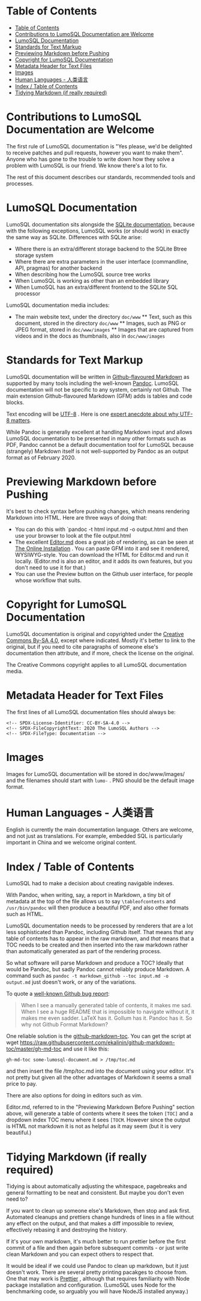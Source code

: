<!-- SPDX-License-Identifier: CC-BY-SA-4.0 -->
<!-- SPDX-FileCopyrightText: 2020 The LumoSQL Authors -->
<!-- SPDX-FileType: Documentation -->


Table of Contents
=================

   * [Table of Contents](#table-of-contents)
   * [Contributions to LumoSQL Documentation are Welcome](#contributions-to-lumosql-documentation-are-welcome)
   * [LumoSQL Documentation](#lumosql-documentation)
   * [Standards for Text Markup](#standards-for-text-markup)
   * [Previewing Markdown before Pushing](#previewing-markdown-before-pushing)
   * [Copyright for LumoSQL Documentation](#copyright-for-lumosql-documentation)
   * [Metadata Header for Text Files](#metadata-header-for-text-files)
   * [Images](#images)
   * [Human Languages - 人类语言](#human-languages---人类语言)
   * [Index / Table of Contents](#index--table-of-contents)
   * [Tidying Markdown (if really required)](#tidying-markdown-if-really-required)


# Contributions to LumoSQL Documentation are Welcome

The first rule of LumoSQL documentation is "Yes please, we'd be delighted to
receive patches and pull requests, however you want to make them". Anyone who
has gone to the trouble to write down how they solve a problem with LumoSQL is
our friend. We know there's a lot to fix.

The rest of this document describes our standards, recommended tools and processes.

# LumoSQL Documentation

LumoSQL documentation sits alongside the [SQLite documentation](https://www.sqlite.org/docs.html), because with the
following exceptions, LumoSQL works (or should work) in exactly the same way as
SQLite. Differences with SQLite arise:

* Where there is an extra/different storage backend to the SQLite Btree storage system
* Where there are extra parameters in the user interface (commandline, API, pragmas) for another backend
* When describing how the LumoSQL source tree works
* When LumoSQL is working as other than an embedded library
* When LumoSQL has an extra/different frontend to the SQLite SQL processor

LumoSQL documentation media includes:

* The main website text, under the directory `doc/www`
** Text, such as this document, stored in the directory `doc/www`
** Images, such as PNG or JPEG format, stored in `doc/www/images`
** Images that are captured from videos and in the docs as thumbnails, also in `doc/www/images`

# Standards for Text Markup

LumoSQL documentation will be written in [Github-flavoured
Markdown](https://github.github.com/gfm/) as supported by many tools including
the well-known [Pandoc](https://pandoc.org). LumoSQL documentation will not be
specific to any system, certainly not Github. The main extension
Github-flavoured Markdown (GFM) adds is tables and code blocks.

Text encoding will be [UTF-8](https://en.wikipedia.org/wiki/UTF-8) . Here is
one [expert anecdote about why UTF-8 matters](https://yihui.org/en/2018/11/biggest-regret-knitr/).

While Pandoc is generally excellent at handling Markdown input and allows
LumoSQL documentation to be presented in many other formats such as PDF, Pandoc
cannot be a default documentation tool for LumoSQL because (strangely) Markdown
itself is not well-supported by Pandoc as an output format as of February 2020.

# Previewing Markdown before Pushing

It's best to check syntax before pushing changes, which means rendering
Markdown into HTML. Here are three ways of doing that:

* You can do this with `pandoc -t html input.md -o output.html and then use your browser to look at the file output.html
* The excellent [Editor.md](https://github.com/pandao/editor.md) does a great job of rendering,
as can be seen at [The Online Installation](https://pandao.github.io/editor.md/en.html) . You can paste GFM into it and see it rendered, WYSIWYG-style. You can download the HTML for
Editor.md and run it locally. (Editor.md is also an editor, and it adds its own features, but you don't need to use it for that.)
* You can use the Preview button on the Github user interface, for people whose workflow that suits.

# Copyright for LumoSQL Documentation

LumoSQL documentation is original and copyrighted under the [Creative Commons By-SA 4.0](https://creativecommons.org/licenses/by-sa/4.0/legalcode), except where
indicated. Mostly it's better to link to the original, but if you need to cite
paragraphs of someone else's documentation then attribute, and if more, check
the license on the original.

The Creative Commons copyright applies to all LumoSQL documentation media.

# Metadata Header for Text Files

The first lines of all LumoSQL documentation files should always be:

```
<!-- SPDX-License-Identifier: CC-BY-SA-4.0 -->
<!-- SPDX-FileCopyrightText: 2020 The LumoSQL Authors -->
<!-- SPDX-FileType: Documentation -->
```

# Images

Images for LumoSQL documentation will be stored in doc/www/images/ and the
filenames should start with `lumo-` . PNG should be the default image format.

# Human Languages - 人类语言

English is currently the main documentation language. Others are welcome, and
not just as translations. For example, embedded SQL is particularly important
in China and we welcome original content.

# Index / Table of Contents

LumoSQL had to make a decision about creating navigable indexes. 

With Pandoc, when writing, say, a report in Markdown, a tiny bit of metadata at
the top of the file allows us to say `\tableofcontents`  and `/usr/bin/pandoc`
will then produce a beautiful PDF, and also other formats such as HTML. 

LumoSQL documentation needs to be processed by renderers that are a lot less
sophisticated than Pandoc, including Github itself.  That means that any table
of contents has to appear in the raw markdown, and _that_ means that a TOC
needs to be created and then inserted into the raw markdown rather than
automatically generated as part of the rendering process.

So what software will parse Markdown and produce a TOC? Ideally that would be Pandoc,
but sadly Pandoc cannot reliably produce Markdown. A command such as
`pandoc -t markdown_github --toc input.md -o output.md` just doesn't work, or any of the 
variations.

To quote a [well-known Github bug report](https://github.com/isaacs/github/issues/215):

> When I see a manually generated table of contents, it makes me sad.
> When I see a huge README that is impossible to navigate without it, it makes me even sadder.
> LaTeX has it. Gollum has it. Pandoc has it. So why not Github Format Markdown?

One reliable solution is the [github-markdown-toc](https://github.com/ekalinin/github-markdown-toc). You can get the script at wget https://raw.githubusercontent.com/ekalinin/github-markdown-toc/master/gh-md-toc and use it like this:

`gh-md-toc some-lumosql-document.md > /tmp/toc.md`

and then insert the file /tmp/toc.md into the document using your editor. It's not pretty
but given all the other advantages of Markdown it seems a small price to pay. 

There are also options for doing in editors such as vim. 

Editor.md, referred to in the "Previewing Markdown Before Pushing" section above, will generate a table of contents where it sees the token `[TOC]` and a dropdown index TOC menu where it sees `[TOCM`. However since the output is HTML not markdown it is not as helpful as it may seem (but it is very beautiful.)

# Tidying Markdown (if really required)

Tidying is about automatically adjusting the whitespace, pagebreaks and general formatting 
to be neat and consistent. But maybe you don't even need to?  

If you want to clean up someone else's Markdown, then stop and ask first.
Automated cleanups and prettiers change hundreds of lines in a file without any
effect on the output, and that makes a diff impossible to review, effectively
rebasing it and destroying the history.

If it's your own markdown, it's much better to run prettier before the first
commit of a file and then again before subsequent commits - or just write clean
Markdown and you can expect others to respect that.

It would be ideal if we could use Pandoc to clean up markdown, but it just
doesn't work.  There are several pretty printing pacakges to choose from. 
One that may work is [Prettier](https://prettier.io) , although that requires 
familiarity with Node package installation and configuration. (LumoSQL uses 
Node for the benchmarking code, so arguably you will have NodeJS installed anyway.)


